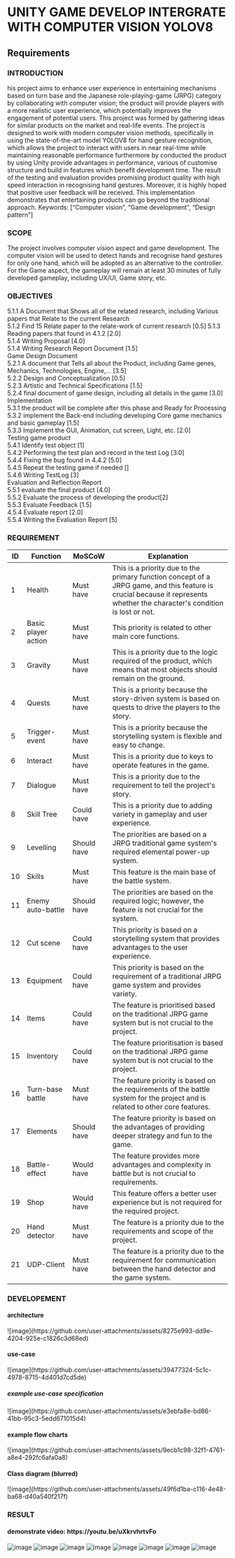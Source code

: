 <h1> UNITY GAME DEVELOP INTERGRATE WITH COMPUTER VISION YOLOV8</h1>

<h2> Requirements</h2>
<h3> INTRODUCTION </h3>
his project aims to enhance user experience in entertaining mechanisms based on turn 
base and the Japanese role-playing-game (JRPG) category by collaborating with computer 
vision; the product will provide players with a more realistic user experience, which 
potentially improves the engagement of potential users. This project was formed by gathering 
ideas for similar products on the market and real-life events.  
The project is designed to work with modern computer vision methods, specifically in 
using the state-of-the-art model YOLOV8 for hand gesture recognition, which allows the 
project to interact with users in near real-time while maintaining reasonable performance 
furthermore by conducted the product by using Unity provide advantages in performance, 
various of customise structure and build in features which benefit development time. 
The result of the testing and evaluation provides promising product quality with high
speed interaction in recognising hand gestures. Moreover, it is highly hoped that positive user 
feedback will be received. This implementation demonstrates that entertaining products can 
go beyond the traditional approach. 
Keywords: [“Computer vision”, “Game development”, “Design pattern”]  

<h3> SCOPE </h3>
The project involves computer vision aspect and game development. The computer vision will 
be used to detect hands and recognise hand gestures for only one hand, which will be adopted 
as an alternative to the controller. For the Game aspect, the gameplay will remain at least 30 
minutes of fully developed gameplay, including UX/UI, Game story, etc.

<h3> OBJECTIVES</h3>

5.1.1 A Document that Shows all of the related research, including Various papers that Relate 
to the current Research <br>
5.1.2 Find 15 Relate paper to the relate-work of current research [0.5] 
5.1.3 Reading papers that found in 4.1.2 [2.0]  <br>
5.1.4 Writing Proposal [4.0]  <br>
5.1.4 Writing Research Report Document [1.5]  <br>
Game Design Document  <br>
5.2.1 A document that Tells all about the Product, including Game genes, Mechanics, 
Technologies, Engine,… [3.5]  <br>
5.2.2 Design and Conceptualization [0.5]  <br>
5.2.3 Artistic and Technical Specifications [1.5]  <br>
5.2.4 final document of game design, including all details in the game [3.0]  <br>
Implementation  <br>
5.3.1 the product will be complete after this phase and Ready for Processing  <br>
5.3.2 implement the Back-end including developing Core game mechanics and basic gameplay 
[1.5]  <br>
5.3.3 Implement the GUI, Animation, cut screen, Light, etc. [2.0]  <br>
Testing game product  <br>
5.4.1 Identify test object [1]  <br>
5.4.2 Performing the test plan and record in the test Log [3.0]  <br>
5.4.4 Fixing the bug found in 4.4.2 [5.0]  <br>
5.4.5 Repeat the testing game if needed []  <br>
5.4.6 Writing TestLog [3]  <br>
Evaluation and Reflection Report  <br>
5.5.1 evaluate the final product [4.0]  <br>
5.5.2 Evaluate the process of developing the product[2]  <br>
5.5.3 Evaluate Feedback [1.5]  <br>
4.5.4 Evaluate report [2.0]  <br>
5.5.4 Writing the Evaluation Report [5]  <br>

<h3> REQUIREMENT</h3>

<table>
  <thead>
    <tr>
      <th>ID</th>
      <th>Function</th>
      <th>MoSCoW</th>
      <th>Explanation</th>
    </tr>
  </thead>
  <tbody>
    <tr>
      <td>1</td>
      <td>Health</td>
      <td>Must have</td>
      <td>This is a priority due to the primary function concept of a JRPG game, and this feature is crucial because it represents whether the character's condition is lost or not.</td>
    </tr>
    <tr>
      <td>2</td>
      <td>Basic player action</td>
      <td>Must have</td>
      <td>This priority is related to other main core functions.</td>
    </tr>
    <tr>
      <td>3</td>
      <td>Gravity</td>
      <td>Must have</td>
      <td>This is a priority due to the logic required of the product, which means that most objects should remain on the ground.</td>
    </tr>
    <tr>
      <td>4</td>
      <td>Quests</td>
      <td>Must have</td>
      <td>This is a priority because the story-driven system is based on quests to drive the players to the story.</td>
    </tr>
    <tr>
      <td>5</td>
      <td>Trigger-event</td>
      <td>Must have</td>
      <td>This is a priority because the storytelling system is flexible and easy to change.</td>
    </tr>
    <tr>
      <td>6</td>
      <td>Interact</td>
      <td>Must have</td>
      <td>This is a priority due to keys to operate features in the game.</td>
    </tr>
    <tr>
      <td>7</td>
      <td>Dialogue</td>
      <td>Must have</td>
      <td>This is a priority due to the requirement to tell the project's story.</td>
    </tr>
    <tr>
      <td>8</td>
      <td>Skill Tree</td>
      <td>Could have</td>
      <td>This is a priority due to adding variety in gameplay and user experience.</td>
    </tr>
    <tr>
      <td>9</td>
      <td>Levelling</td>
      <td>Should have</td>
      <td>The priorities are based on a JRPG traditional game system's required elemental power-up system.</td>
    </tr>
    <tr>
      <td>10</td>
      <td>Skills</td>
      <td>Must have</td>
      <td>This feature is the main base of the battle system.</td>
    </tr>
    <tr>
      <td>11</td>
      <td>Enemy auto-battle</td>
      <td>Should have</td>
      <td>The priorities are based on the required logic; however, the feature is not crucial for the system.</td>
    </tr>
    <tr>
      <td>12</td>
      <td>Cut scene</td>
      <td>Could have</td>
      <td>This priority is based on a storytelling system that provides advantages to the user experience.</td>
    </tr>
    <tr>
      <td>13</td>
      <td>Equipment</td>
      <td>Could have</td>
      <td>This priority is based on the requirement of a traditional JRPG game system and provides variety.</td>
    </tr>
    <tr>
      <td>14</td>
      <td>Items</td>
      <td>Could have</td>
      <td>The feature is prioritised based on the traditional JRPG game system but is not crucial to the project.</td>
    </tr>
    <tr>
      <td>15</td>
      <td>Inventory</td>
      <td>Could have</td>
      <td>The feature prioritisation is based on the traditional JRPG game system but is not crucial to the project.</td>
    </tr>
    <tr>
      <td>16</td>
      <td>Turn-base battle</td>
      <td>Must have</td>
      <td>The feature priority is based on the requirements of the battle system for the project and is related to other core features.</td>
    </tr>
    <tr>
      <td>17</td>
      <td>Elements</td>
      <td>Should have</td>
      <td>The feature priority is based on the advantages of providing deeper strategy and fun to the game.</td>
    </tr>
    <tr>
      <td>18</td>
      <td>Battle-effect</td>
      <td>Would have</td>
      <td>The feature provides more advantages and complexity in battle but is not crucial to requirements.</td>
    </tr>
    <tr>
      <td>19</td>
      <td>Shop</td>
      <td>Would have</td>
      <td>This feature offers a better user experience but is not required for the required project.</td>
    </tr>
    <tr>
      <td>20</td>
      <td>Hand detector</td>
      <td>Must have</td>
      <td>The feature is a priority due to the requirements and scope of the project.</td>
    </tr>
    <tr>
      <td>21</td>
      <td>UDP-Client</td>
      <td>Must have</td>
      <td>The feature is a priority due to the requirement for communication between the hand detector and the game system.</td>
    </tr>
  </tbody>
</table>

<h3> DEVELOPEMENT</h3>
<h4>architecture</h4>
  ![image](https://github.com/user-attachments/assets/8275e993-dd9e-4204-925e-c1826c3d68ed)
<h4>use-case</h4>
![image](https://github.com/user-attachments/assets/39477324-5c1c-4978-8715-4d401d7cd5de)
<h5> example use-case specification</h5>
![image](https://github.com/user-attachments/assets/e3ebfa8e-bd86-41bb-95c3-5edd671015d4)
<h4>example flow charts</h4>
![image](https://github.com/user-attachments/assets/9ecb1c98-32f1-4761-a8e4-292fc6afa0a8)
<h4> Class diagram (blurred)</h4>
![image](https://github.com/user-attachments/assets/49f6d1ba-c116-4e48-ba68-d40a540f217f)

<h3>RESULT</h3>
<h4>demonstrate video: https://youtu.be/uXkrvhrtvFo</h4>

![image](https://github.com/user-attachments/assets/176034cb-6a90-43cb-95ea-d2a193c2bce1)
![image](https://github.com/user-attachments/assets/c8fc113f-0c6d-4d7d-955c-7fb84167509b)
![image](https://github.com/user-attachments/assets/d99e1ddd-7401-4665-86ca-2f10030eeb8d)
![image](https://github.com/user-attachments/assets/3246b9ec-cc4c-4cc3-a26a-97cb617a58e7)
![image](https://github.com/user-attachments/assets/e54e7a30-c375-4a06-8327-cfb5648bc1b4)
![image](https://github.com/user-attachments/assets/cb2cf137-c3cc-4019-8ad4-9e7e5f814933)
![image](https://github.com/user-attachments/assets/cabcb37f-8318-4476-b91f-f73d0557320c)
![image](https://github.com/user-attachments/assets/cd222185-e5ee-4241-b2eb-95822094c3c0)

